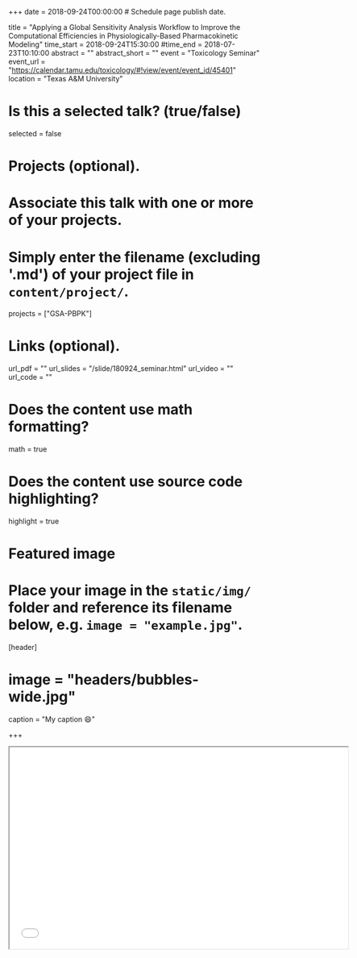 +++
date = 2018-09-24T00:00:00  # Schedule page publish date.
  
title = "Applying a Global Sensitivity Analysis Workflow to Improve the Computational Efficiencies in Physiologically-Based Pharmacokinetic Modeling"
time_start = 2018-09-24T15:30:00
#time_end = 2018-07-23T10:10:00
abstract = ""
abstract_short = ""
event = "Toxicology Seminar"
event_url = "https://calendar.tamu.edu/toxicology/#!view/event/event_id/45401"
location = "Texas A&M University"
  
# Is this a selected talk? (true/false)
selected = false
  
# Projects (optional).
#   Associate this talk with one or more of your projects.
#   Simply enter the filename (excluding '.md') of your project file in `content/project/`.
projects = ["GSA-PBPK"]
  
# Links (optional).
url_pdf = ""
url_slides = "/slide/180924_seminar.html"
url_video = ""
url_code = ""
  
# Does the content use math formatting?
math = true
  
# Does the content use source code highlighting?
highlight = true
  
# Featured image
# Place your image in the `static/img/` folder and reference its filename below, e.g. `image = "example.jpg"`.
[header]
# image = "headers/bubbles-wide.jpg"
caption = "My caption :smile:"
  
+++
    
<iframe src="/slide/180924_seminar.html#1" width="672" height="400px"></iframe>
